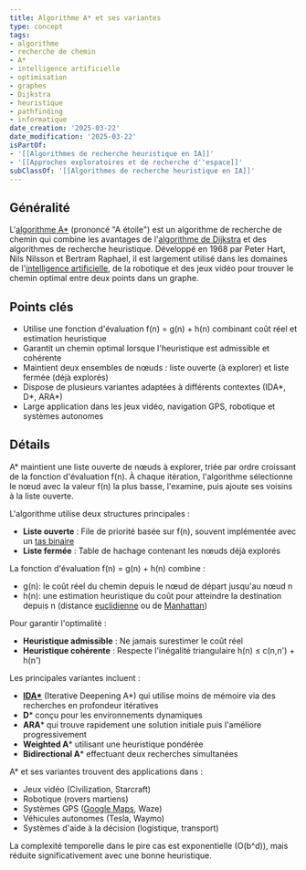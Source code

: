 ```yaml
---
title: Algorithme A* et ses variantes
type: concept
tags:
- algorithme
- recherche de chemin
- A*
- intelligence artificielle
- optimisation
- graphes
- Dijkstra
- heuristique
- pathfinding
- informatique
date_creation: '2025-03-22'
date_modification: '2025-03-22'
isPartOf:
- '[[Algorithmes de recherche heuristique en IA]]'
- '[[Approches exploratoires et de recherche d''espace]]'
subClassOf: '[[Algorithmes de recherche heuristique en IA]]'
---
```

## Généralité

L'[algorithme A*](https://fr.wikipedia.org/wiki/Algorithme_A*) (prononcé "A étoile") est un algorithme de recherche de chemin qui combine les avantages de l'[algorithme de Dijkstra](https://fr.wikipedia.org/wiki/Algorithme_de_Dijkstra) et des algorithmes de recherche heuristique. Développé en 1968 par Peter Hart, Nils Nilsson et Bertram Raphael, il est largement utilisé dans les domaines de l'[intelligence artificielle](https://fr.wikipedia.org/wiki/Intelligence_artificielle), de la robotique et des jeux vidéo pour trouver le chemin optimal entre deux points dans un graphe.

## Points clés

- Utilise une fonction d'évaluation f(n) = g(n) + h(n) combinant coût réel et estimation heuristique
- Garantit un chemin optimal lorsque l'heuristique est admissible et cohérente
- Maintient deux ensembles de nœuds : liste ouverte (à explorer) et liste fermée (déjà explorés)
- Dispose de plusieurs variantes adaptées à différents contextes (IDA*, D*, ARA*)
- Large application dans les jeux vidéo, navigation GPS, robotique et systèmes autonomes

## Détails

A* maintient une liste ouverte de nœuds à explorer, triée par ordre croissant de la fonction d'évaluation f(n). À chaque itération, l'algorithme sélectionne le nœud avec la valeur f(n) la plus basse, l'examine, puis ajoute ses voisins à la liste ouverte.

L'algorithme utilise deux structures principales :
- **Liste ouverte** : File de priorité basée sur f(n), souvent implémentée avec un [tas binaire](https://fr.wikipedia.org/wiki/Tas_binaire)
- **Liste fermée** : Table de hachage contenant les nœuds déjà explorés

La fonction d'évaluation f(n) = g(n) + h(n) combine :
- g(n): le coût réel du chemin depuis le nœud de départ jusqu'au nœud n
- h(n): une estimation heuristique du coût pour atteindre la destination depuis n (distance [euclidienne](https://fr.wikipedia.org/wiki/Distance_euclidienne) ou de [Manhattan](https://fr.wikipedia.org/wiki/Distance_de_Manhattan))

Pour garantir l'optimalité :
- **Heuristique admissible** : Ne jamais surestimer le coût réel
- **Heuristique cohérente** : Respecte l'inégalité triangulaire h(n) ≤ c(n,n') + h(n')

Les principales variantes incluent :
- **[IDA*](https://fr.wikipedia.org/wiki/IDA*)** (Iterative Deepening A*) qui utilise moins de mémoire via des recherches en profondeur itératives
- **D*** conçu pour les environnements dynamiques
- **ARA*** qui trouve rapidement une solution initiale puis l'améliore progressivement
- **Weighted A*** utilisant une heuristique pondérée
- **Bidirectional A*** effectuant deux recherches simultanées

A* et ses variantes trouvent des applications dans :
- Jeux vidéo (Civilization, Starcraft)
- Robotique (rovers martiens)
- Systèmes GPS ([Google Maps](https://fr.wikipedia.org/wiki/Google_Maps), Waze)
- Véhicules autonomes (Tesla, Waymo)
- Systèmes d'aide à la décision (logistique, transport)

La complexité temporelle dans le pire cas est exponentielle (O(b^d)), mais réduite significativement avec une bonne heuristique.